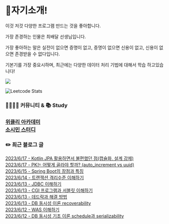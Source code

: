 
<h1>🙋자기소개!</h1>

이것 저것 다양한 프로그램 만드는 것을 좋아합니다.

가장 존경하는 인물은 최배달 선생님입니다.

가장 좋아하는 말은 실전이 없으면 증명이 없고, 증명이 없으면 신용이 없고, 신용이 없으면 존경받을 수 없다입니다.

기본기를 가장 중요시하며, 최근에는 다양한 데이터 처리 기법에 대해서 학습 하고있습니다!

![](https://github-profile-trophy.vercel.app/?username=jungmini0601&theme=flat&no-frame=true&margin-w=30)

![Leetcode Stats](https://leetcard.jacoblin.cool/jungmini0601)

<h3>  👨‍👨‍👦‍👦 커뮤니티 & 📚 Study<h3>

[위클리 아카데미](https://www.weekly.ac/) <br>
[소시민 스터디](https://oval-licorice-979.notion.site/4fc65451bf244a138a93f930ecaaee38?v=8ec49eefb77f44f5a5faef7b15213ac0) <br>

<h3>✏️ 최근 블로그 글</h3> 

[2023/6/17 - Kotlin JPA 활용하면서 불편했던 점(캡슐화, 설계 강제)](https://jungmini-laboratory.tistory.com/121) <br>
[2023/6/17 - PK는 어떻게 골라야 할까? (auto_increment vs uuid)](https://jungmini-laboratory.tistory.com/120) <br>
[2023/6/15 - Spring Boot의 장점과 특징](https://jungmini-laboratory.tistory.com/119) <br>
[2023/6/14 - 트랜잭션 격리수준 이해하기](https://jungmini-laboratory.tistory.com/118) <br>
[2023/6/13 - JDBC 이해하기](https://jungmini-laboratory.tistory.com/117) <br>
[2023/6/13 - CGI 프로그램과 서블릿 이해하기](https://jungmini-laboratory.tistory.com/116) <br>
[2023/6/13 - 데드락과 해결 방법](https://jungmini-laboratory.tistory.com/115) <br>
[2023/6/13 - DB 동시성 이론 recoverability](https://jungmini-laboratory.tistory.com/114) <br>
[2023/6/12 - WAS 이해하기](https://jungmini-laboratory.tistory.com/113) <br>
[2023/6/12 - DB 동시성 기초 이론 schedule과 serializability](https://jungmini-laboratory.tistory.com/112) <br>
